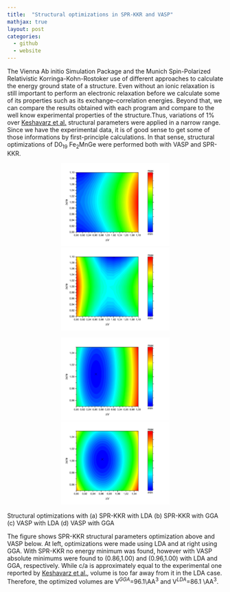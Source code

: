 ```yaml
---
title:  "Structural optimizations in SPR-KKR and VASP"
mathjax: true
layout: post
categories:
  - github
  - website
---
```


The Vienna Ab initio Simulation Package and the Munich Spin-Polarized Relativistic Korringa-Kohn-Rostoker use of different approaches to calculate the energy ground state of a structure. Even without an ionic relaxation is still important to perform an electronic relaxation before we calculate some of its properties such as its exchange–correlation energies. Beyond that, we can compare the results obtained with each program and compare to the well know experimental properties of the structure.Thus, variations of 1\% over [Keshavarz et al.](https://doi.org/10.1016/j.jallcom.2018.07.298) structural parameters were applied in a narrow range. Since we have the experimental data, it is of good sense to get some of those informations by first-principle calculations. In that sense, structural optimizations of D0$_{19}$ Fe$_{2}$MnGe were performed both with VASP and SPR-KKR. 

<p align="center">
  <img src="/assets/SPRKKR_LDA.jpg" width="50%" />
  <img src="/assets/SPRKKR_PBE.jpg" width="50%" /> 
</p>

<p align="center">
  <img src="/assets/VASP_LDA.jpg" width="50%" />
  <img src="/assets/VASP_PBE.jpg" width="50%" /> 
</p>

Structural optimizations with (a) SPR-KKR with LDA (b) SPR-KKR with GGA (c) VASP with LDA (d) VASP with GGA

The figure shows SPR-KKR structural parameters optimization above and VASP below. At left, optimizations were made using LDA and at right using GGA. With SPR-KKR no energy minimum was found, however with VASP absolute minimums were found to (0.86,1.00) and (0.96,1.00) with LDA and GGA, respectively. While c/a is approximately equal to the experimental one reported by [Keshavarz et al.](https://doi.org/10.1016/j.jallcom.2018.07.298), volume is too far away from it in the LDA case. Therefore, the optimized volumes are V$^{GGA}$=96.1\AA$^{3}$ and V$^{LDA}$=86.1 \AA$^{3}$. 

